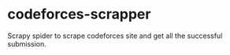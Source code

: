 # codeforces-scrapper
Scrapy spider to scrape codeforces site and get all the successful submission.
